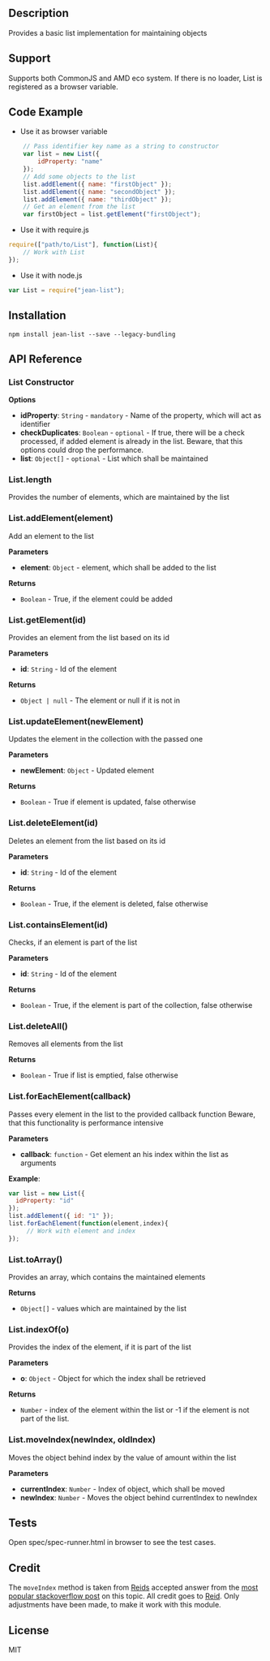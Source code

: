 ## Description

Provides a basic list implementation for maintaining objects 

## Support
Supports both CommonJS and AMD eco system. If there is no loader, List is registered as a browser variable.

## Code Example
- Use it as browser variable
```javascript
    // Pass identifier key name as a string to constructor
    var list = new List({
        idProperty: "name"
    });
    // Add some objects to the list
    list.addElement({ name: "firstObject" });
    list.addElement({ name: "secondObject" });
    list.addElement({ name: "thirdObject" });
    // Get an element from the list
    var firstObject = list.getElement("firstObject");
```
- Use it with require.js
```javascript
require(["path/to/List"], function(List){
    // Work with List
});
```
- Use it with node.js
```javascript
var List = require("jean-list");
```
## Installation

`npm install jean-list --save --legacy-bundling`

## API Reference

### List Constructor

**Options**
- **idProperty**: `String` - `mandatory` - Name of the property, which will act as identifier
- **checkDuplicates**: `Boolean` - `optional` - If true, there will be a check processed, if added element is already in the list. Beware, that this options could drop the performance.
- **list**: `Object[]` - `optional` - List which shall be maintained

### List.length

Provides the number of elements, which are maintained by the list

### List.addElement(element) 

Add an element to the list

**Parameters**
- **element**: `Object` - element, which shall be added to the list

**Returns**
- `Boolean` - True, if the element could be added

### List.getElement(id) 

Provides an element from the list based on its id

**Parameters**
- **id**: `String` - Id of the element

**Returns**
- `Object | null` - The element or null if it is not in

### List.updateElement(newElement) 

Updates the element in the collection with the passed one

**Parameters**
- **newElement**: `Object` - Updated element

**Returns**
- `Boolean` - True if element is updated, false otherwise

### List.deleteElement(id) 

Deletes an element from the list based on its id

**Parameters**
- **id**: `String` - Id of the element

**Returns**
- `Boolean` - True, if the element is deleted, false otherwise 

### List.containsElement(id) 

Checks, if an element is part of the list

**Parameters**
- **id**: `String` - Id of the element

**Returns**
- `Boolean` - True, if the element is part of the collection, false otherwise

### List.deleteAll() 

Removes all elements from the list

**Returns**
- `Boolean` - True if list is emptied, false otherwise

### List.forEachElement(callback) 

Passes every element in the list to the provided callback function
Beware, that this functionality is performance intensive

**Parameters**
- **callback**: `function` - Get element an his index within the list as arguments

**Example**:
```js
var list = new List({
  idProperty: "id"
});
list.addElement({ id: "1" });
list.forEachElement(function(element,index){
     // Work with element and index
});
```

### List.toArray() 

Provides an array, which contains the maintained elements

**Returns**
- `Object[]` - values which are maintained by the list

### List.indexOf(o) 

Provides the index of the element, if it is part of the list

**Parameters**
- **o**: `Object` - Object for which the index shall be retrieved

**Returns**
- `Number` - index of the element within the list or -1 if the element is not part of the list.

### List.moveIndex(newIndex, oldIndex) 

Moves the object behind index by the value of amount within the list

**Parameters**
- **currentIndex**: `Number` - Index of object, which shall be moved
- **newIndex**: `Number` - Moves the object behind currentIndex to newIndex

## Tests

Open spec/spec-runner.html in browser to see the test cases.

## Credit

The `moveIndex` method is taken from [Reids](https://stackoverflow.com/users/236139/reid)
 accepted answer from the [most popular stackoverflow post](https://stackoverflow.com/questions/5306680/move-an-array-element-from-one-array-position-to-another/5306832#comment59437131_5306832) on this topic. All credit goes to [Reid](https://stackoverflow.com/users/236139/reid). Only adjustments have been made, to make it work with this module.

## License

MIT